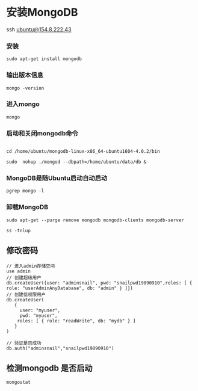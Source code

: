 # 安装MongoDB

ssh ubuntu@154.8.222.43


### 安装
~~~
sudo apt-get install mongodb
~~~

### 输出版本信息
~~~
mongo -version
~~~

### 进入mongo
~~~
mongo
~~~


### 启动和关闭mongodb命令
~~~

cd /home/ubuntu/mongodb-linux-x86_64-ubuntu1604-4.0.2/bin

sudo  nohup ./mongod --dbpath=/home/ubuntu/data/db &

~~~


### MongoDB是随Ubuntu启动自动启动
~~~
pgrep mongo -l
~~~

### 卸载MongoDB
~~~
sudo apt-get --purge remove mongodb mongodb-clients mongodb-server
~~~

~~~
ss -tnlup
~~~

## 修改密码

~~~
// 进入admin存储空间
use admin
// 创建超级用户
db.createUser({user: "adminsnail", pwd: "snailpwd19890910",roles: [ { role: "userAdminAnyDatabase", db: "admin" } ]})
// 创建低权限用户
db.createUser(
   {
     user: "myuser",
     pwd: "myuser",
    roles: [ { role: "readWrite", db: "mydb" } ]
   }
)

// 验证是否成功
db.auth("adminsnail","snailpwd19890910")

~~~


## 检测mongodb 是否启动
~~~
mongostat
~~~
